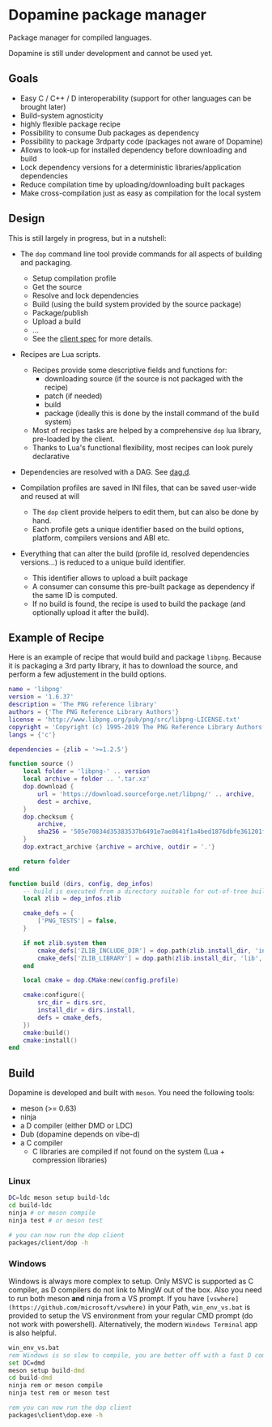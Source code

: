 # Dopamine package manager

Package manager for compiled languages.

Dopamine is still under development and cannot be used yet.

## Goals

- Easy C / C++ / D interoperability (support for other languages can be brought later)
- Build-system agnosticity
- highly flexible package recipe
- Possibility to consume Dub packages as dependency
- Possibility to package 3rdparty code (packages not aware of Dopamine)
- Allows to look-up for installed dependency before downloading and build
- Lock dependency versions for a deterministic libraries/application dependencies
- Reduce compilation time by uploading/downloading built packages
- Make cross-compilation just as easy as compilation for the local system

## Design

This is still largely in progress, but in a nutshell:

 - The `dop` command line tool provide commands for all aspects of building and packaging.
    - Setup compilation profile
    - Get the source
    - Resolve and lock dependencies
    - Build (using the build system provided by the source package)
    - Package/publish
    - Upload a build
    - ...
    - See the [client spec](https://github.com/rtbo/dopamine/blob/main/client/SPEC.md) for more details.

 - Recipes are Lua scripts.
    - Recipes provide some descriptive fields and functions for:
        - downloading source (if the source is not packaged with the recipe)
        - patch (if needed)
        - build
        - package (ideally this is done by the install command of the build system)
    - Most of recipes tasks are helped by a comprehensive `dop` lua library, pre-loaded by the client.
    - Thanks to Lua's functional flexibility, most recipes can look purely declarative

 - Dependencies are resolved with a DAG. See [dag.d](https://github.com/rtbo/dopamine/blob/main/lib/src/dopamine/dep/dag.d).

 - Compilation profiles are saved in INI files, that can be saved user-wide and reused at will
    - The `dop` client provide helpers to edit them, but can also be done by hand.
    - Each profile gets a unique identifier based on the build options, platform, compilers versions and ABI etc.

 - Everything that can alter the build (profile id, resolved dependencies versions...) is reduced to a unique build identifier.
    - This identifier allows to upload a built package
    - A consumer can consume this pre-built package as dependency if the same ID is computed.
    - If no build is found, the recipe is used to build the package (and optionally upload it after the build).

## Example of Recipe

Here is an example of recipe that would build and package `libpng`.
Because it is packaging a 3rd party library, it has to download the source,
and perform a few adjustement in the build options.

```lua
name = 'libpng'
version = '1.6.37'
description = 'The PNG reference library'
authors = {'The PNG Reference Library Authors'}
license = 'http://www.libpng.org/pub/png/src/libpng-LICENSE.txt'
copyright = 'Copyright (c) 1995-2019 The PNG Reference Library Authors'
langs = {'c'}

dependencies = {zlib = '>=1.2.5'}

function source ()
    local folder = 'libpng-' .. version
    local archive = folder .. '.tar.xz'
    dop.download {
        url = 'https://download.sourceforge.net/libpng/' .. archive,
        dest = archive,
    }
    dop.checksum {
        archive,
        sha256 = '505e70834d35383537b6491e7ae8641f1a4bed1876dbfe361201fc80868d88ca',
    }
    dop.extract_archive {archive = archive, outdir = '.'}

    return folder
end

function build (dirs, config, dep_infos)
    -- build is executed from a directory suitable for out-of-tree build
    local zlib = dep_infos.zlib

    cmake_defs = {
        ['PNG_TESTS'] = false,
    }

    if not zlib.system then
        cmake_defs['ZLIB_INCLUDE_DIR'] = dop.path(zlib.install_dir, 'include')
        cmake_defs['ZLIB_LIBRARY'] = dop.path(zlib.install_dir, 'lib', 'libz.so')
    end

    local cmake = dop.CMake:new(config.profile)

    cmake:configure({
        src_dir = dirs.src,
        install_dir = dirs.install,
        defs = cmake_defs,
    })
    cmake:build()
    cmake:install()
end
```

## Build

Dopamine is developed and built with `meson`.
You need the following tools:
 - meson (>= 0.63)
 - ninja
 - a D compiler (either DMD or LDC)
 - Dub (dopamine depends on vibe-d)
 - a C compiler
    - C libraries are compiled if not found on the system (Lua + compression libraries)

### Linux

```sh
DC=ldc meson setup build-ldc
cd build-ldc
ninja # or meson compile
ninja test # or meson test

# you can now run the dop client
packages/client/dop -h
```

### Windows

Windows is always more complex to setup.
Only MSVC is supported as C compiler, as D compilers do not link to MingW out of the box.
Also you need to run both meson **and** ninja from a VS prompt.
If you have `[vswhere](https://github.com/microsoft/vswhere)` in your Path,
`win_env_vs.bat` is provided to setup the VS environment from your regular CMD prompt (do not work with powershell).
Alternatively, the modern `Windows Terminal` app is also helpful.

```bat
win_env_vs.bat
rem Windows is so slow to compile, you are better off with a fast D compiler
set DC=dmd
meson setup build-dmd
cd build-dmd
ninja rem or meson compile
ninja test rem or meson test

rem you can now run the dop client
packages\client\dop.exe -h
```
